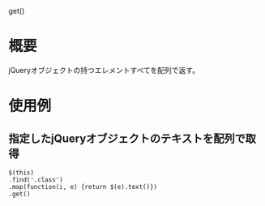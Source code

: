 get()

# 概要
jQueryオブジェクトの持つエレメントすべてを配列で返す。

# 使用例
## 指定したjQueryオブジェクトのテキストを配列で取得
    $(this)
    .find('.class')
    .map(function(i, e) {return $(e).text()})
    .get()
